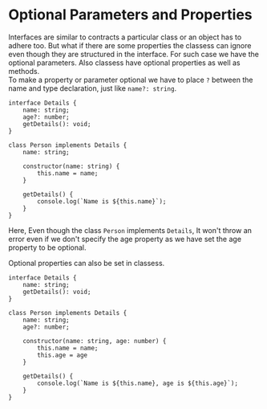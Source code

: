 # Optional Parameters and Properties

Interfaces are similar to contracts a particular class or an object has to adhere too. But what if there are some properties the classess can ignore even though they are structured in the interface. For such case we have the optional parameters. Also classess have optional properties as well as methods.<br>
To make a property or parameter optional we have to place `?` between the name and type declaration, just like `name?: string`. 

```
interface Details {
    name: string;
    age?: number;
    getDetails(): void;
}

class Person implements Details {
    name: string;

    constructor(name: string) {
        this.name = name;
    }

    getDetails() {
        console.log(`Name is ${this.name}`);
    }
}
```
Here, Even though the class `Person` implements `Details`, It won't throw an error even if we don't specify the age property as we have set the age property to be optional. 

Optional properties can also be set in classess.
```
interface Details {
    name: string;
    getDetails(): void;
}

class Person implements Details {
    name: string;
    age?: number;

    constructor(name: string, age: number) {
        this.name = name;
        this.age = age
    }

    getDetails() {
        console.log(`Name is ${this.name}, age is ${this.age}`);
    }
}
```